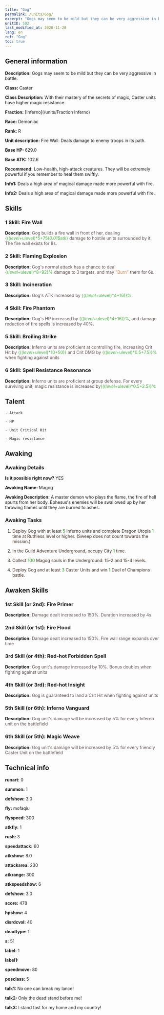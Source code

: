```yaml
---
title: "Gog"
permalink: /units/Gog/
excerpt: "Gogs may seem to be mild but they can be very aggressive in battle."
unitID: 502
last_modified_at: 2020-11-20
lang: en
ref: "Gog"
toc: true
---
```

## General information
 **Description:** Gogs may seem to be mild but they can be very aggressive in battle.

 **Class:** Caster

 **Class Description:** With their mastery of the secrets of magic, Caster units have higher magic resistance.

 **Fraction:** [Inferno](/units/Fraction Inferno)

 **Race:** Demoniac

 **Rank:** R

 **Unit description:** Fire Wall: Deals damage to enemy troops in its path.

 **Base HP:** 629.0

 **Base ATK:** 102.6

 **Recommend:** Low-health, high-attack creatures. They will be extremely powerful if you remember to heal them swiftly.

 **Info1:** Deals a high area of magical damage made more powerful with fire.

 **Info2:** Deals a high area of magical damage made more powerful with fire.

## Skills
### 1 Skill: Fire Wall
 **Description:** <span style="color: #645252">Gog builds a fire wall in front of her, dealing <span style="color: black"><span style="color: #48b946">{(($level+$ulevel)*5+75)*0.01*$atk}<span style="color: black"><span style="color: #645252"> damage to hostile units surrounded by it. The fire wall exists for 8s.<span style="color: black">

### 2 Skill: Flaming Explosion
 **Description:** <span style="color: #645252">Gog's normal attack has a chance to deal <span style="color: black"><span style="color: #48b946">{($level+$ulevel)*8+92}%<span style="color: black"><span style="color: #645252"> damage to 3 targets, and may <span style="color: black"><span style="color: #e07c44">\"Burn\"<span style="color: black"><span style="color: #645252"> them for 6s.<span style="color: black">

### 3 Skill: Incineration
 **Description:** <span style="color: #645252">Gog's ATK increased by <span style="color: black"><span style="color: #48b946">{(($level+$ulevel)*4+16)}%<span style="color: black"><span style="color: #645252">.<span style="color: black">

### 4 Skill: Fire Phantom
 **Description:** <span style="color: #645252">Gog's HP increased by <span style="color: black"><span style="color: #48b946">{(($level+$ulevel)*4+16)}%<span style="color: black"><span style="color: #645252">, and damage reduction of fire spells is increased by 40%.<span style="color: black">

### 5 Skill: Broiling Strike
 **Description:** <span style="color: #645252">Inferno units are proficient at controlling fire, increasing Crit Hit by <span style="color: black"><span style="color: #48b946">{(($level+$ulevel)*10+50)}<span style="color: black"><span style="color: #645252"> and Crit DMG by <span style="color: black"><span style="color: #48b946">{(($level+$ulevel)*0.5+7.5)}%<span style="color: black"><span style="color: #645252"> when fighting against <burned> units<span style="color: black">

### 6 Skill: Spell Resistance Resonance
 **Description:** <span style="color: #645252">Inferno units are proficient at group defense. For every surviving unit, magic resistance is increased by<span style="color: black"><span style="color: #48b946">{(($level+$ulevel)*0.5+2.5)}%<span style="color: black"><span style="color: #645252"><span style="color: black">

## Talent

    - Attack

    - HP

    - Unit Critical Hit

    - Magic resistance

## Awaking
### Awaking Details
 **Is it possible right now?** YES

 **Awaking Name:** Magog

 **Awaking Description:** A master demon who plays the flame, the fire of hell spurts from her body. Ephesus's enemies will be swallowed up by her throwing flames until they are burned to ashes.

### Awaking Tasks
 1. <span style="color: #3c2a1e">Deploy Gog with at least <span style="color: black"><span style="color: #1ca216">5<span style="color: black"><span style="color: #3c2a1e"> Inferno units and complete Dragon Utopia <span style="color: black"><span style="color: #1ca216">1<span style="color: black"><span style="color: #3c2a1e"> time at Ruthless level or higher. (Sweep does not count towards the mission.)<span style="color: black">

 2. <span style="color: #3c2a1e">In the Guild Adventure Underground, occupy City <span style="color: black"><span style="color: #1ca216">1<span style="color: black"><span style="color: #3c2a1e"> time.<span style="color: black">

 3. <span style="color: #3c2a1e">Collect <span style="color: black"><span style="color: #1ca216">100<span style="color: black"><span style="color: #3c2a1e"> Magog souls in the Underground: 15-2 and 15-4 levels.<span style="color: black">

 4. <span style="color: #3c2a1e">Deploy Gog and at least <span style="color: black"><span style="color: #1ca216">3<span style="color: black"><span style="color: #3c2a1e"> Caster Units and win <span style="color: black"><span style="color: #1ca216">1<span style="color: black"><span style="color: #3c2a1e"> Duel of Champions battle.<span style="color: black">

## Awaken Skills

### 1st Skill (or 2nd): Fire Primer
 **Description:** <span style="color: #48b946"><Fire Wall><span style="color: black"><span style="color: #645252">Damage dealt increased to 150%. Duration increased by 4s<span style="color: black">

### 2nd Skill (or 1st): Fire Flood
 **Description:** <span style="color: #48b946"><Fire Wall><span style="color: black"><span style="color: #645252">Damage dealt increased to 150%. Fire wall range expands over time<span style="color: black">

### 3rd Skill (or 4th): Red-hot Forbidden Spell
 **Description:** <span style="color: #48b946"><Fire Phantom><span style="color: black"><span style="color: #645252">Gog unit's damage increased by 10%. Bonus doubles when fighting against <burned> units<span style="color: black">

### 4th Skill (or 3rd): Red-hot Insight
 **Description:** <span style="color: #48b946"><Fire Phantom><span style="color: black"><span style="color: #645252">Gog is guaranteed to land a Crit Hit when fighting against <burned> units<span style="color: black">

### 5th Skill (or 6th): Inferno Vanguard
 **Description:** <span style="color: #48b946"><Incineration><span style="color: black"><span style="color: #645252">Gog unit's damage will be increased by 5% for every Inferno unit on the battlefield<span style="color: black">

### 6th Skill (or 5th): Magic Weave
 **Description:** <span style="color: #48b946"><Incineration><span style="color: black"><span style="color: #645252">Gog unit's damage will be increased by 5% for every friendly Caster Unit on the battlefield<span style="color: black">

## Technical info
 **runart:** 0

 **summon:** 1

 **defshow:** 3.0

 **fly:** mofaqiu

 **flyspeed:** 300

 **atkfly:** 1

 **rush:** 3

 **speedattack:** 60

 **atkshow:** 8.0

 **attackarea:** 230

 **atkrange:** 300

 **atkspeedshow:** 6

 **defshow:** 3.0

 **score:** 478

 **hpshow:** 4

 **disrdcvol:** 40

 **deadtype:** 1

 **s:** 51

 **label:** 1

 **label1:** 

 **speedmove:** 80

 **posclass:** 5

 **talk1:** No one can break my lance!

 **talk2:** Only the dead stand before me!

 **talk3:** I stand fast for my home and my country!

